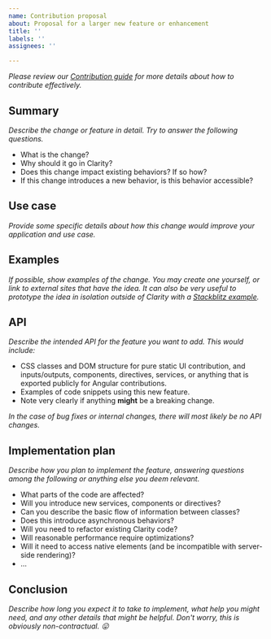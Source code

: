 ```yaml
---
name: Contribution proposal
about: Proposal for a larger new feature or enhancement
title: ''
labels: ''
assignees: ''

---
```


_Please review our [Contribution guide](https://github.com/vmware-clarity/ng-clarity/blob/main/docs/CONTRIBUTING.md) for more details about how to contribute effectively._

## Summary

_Describe the change or feature in detail. Try to answer the following questions._

- What is the change?
- Why should it go in Clarity?
- Does this change impact existing behaviors? If so how?
- If this change introduces a new behavior, is this behavior accessible?

## Use case

_Provide some specific details about how this change would improve your application and use case._

## Examples

_If possible, show examples of the change. You may create one yourself, or link to external sites that have the idea. It can also be very useful to prototype the idea in isolation outside of Clarity with a [Stackblitz example](https://stackblitz.com/@clr-team)._

## API

_Describe the intended API for the feature you want to add. This would include:_

- CSS classes and DOM structure for pure static UI contribution, and inputs/outputs, components, directives, services, or anything that is exported publicly for Angular contributions.
- Examples of code snippets using this new feature.
- Note very clearly if anything **might** be a breaking change.

_In the case of bug fixes or internal changes, there will most likely be no API changes._

## Implementation plan

_Describe how you plan to implement the feature, answering questions among the following or anything else you deem relevant._

- What parts of the code are affected?
- Will you introduce new services, components or directives?
- Can you describe the basic flow of information between classes?
- Does this introduce asynchronous behaviors?
- Will you need to refactor existing Clarity code?
- Will reasonable performance require optimizations?
- Will it need to access native elements (and be incompatible with server-side rendering)?
- ...

## Conclusion

_Describe how long you expect it to take to implement, what help you might need, and any other details that might be helpful. Don't worry, this is obviously non-contractual. 😛_
